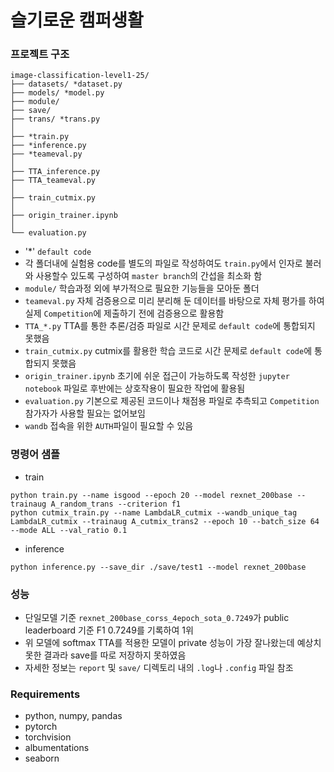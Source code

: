 # 슬기로운 캠퍼생활

### 프로젝트 구조
```
image-classification-level1-25/
├── datasets/ *dataset.py
├── models/ *model.py
├── module/
├── save/
├── trans/ *trans.py
│
├── *train.py
├── *inference.py
├── *teameval.py
│
├── TTA_inference.py
├── TTA_teameval.py
│
├── train_cutmix.py
│
├── origin_trainer.ipynb
│
└── evaluation.py
```
- '*' `default code`
- 각 폴더내에 실험용 code를 별도의 파일로 작성하여도 `train.py`에서 인자로 불러와 사용할수 있도록 구성하여 `master branch`의 간섭을 최소화 함
- `module/` 학습과정 외에 부가적으로 필요한 기능들을 모아둔 폴더
- `teameval.py` 자체 검증용으로 미리 분리해 둔 데이터를 바탕으로 자체 평가를 하여 실제 `Competition`에 제출하기 전에 검증용으로 활용함
- `TTA_*.py` TTA를 통한 추론/검증 파일로 시간 문제로 `default code`에 통합되지 못했음
- `train_cutmix.py` cutmix를 활용한 학습 코드로 시간 문제로 `default code`에 통합되지 못했음
- `origin_trainer.ipynb` 초기에 쉬운 접근이 가능하도록 작성한 `jupyter notebook` 파일로 후반에는 상호작용이 필요한 작업에 활용됨
- `evaluation.py` 기본으로 제공된 코드이나 채점용 파일로 추측되고 `Competition`참가자가 사용할 필요는 없어보임
- `wandb` 접속을 위한 `AUTH`파일이 필요할 수 있음

### 명령어 샘플
- train
```
python train.py --name isgood --epoch 20 --model rexnet_200base --trainaug A_random_trans --criterion f1
python cutmix_train.py --name LambdaLR_cutmix --wandb_unique_tag LambdaLR_cutmix --trainaug A_cutmix_trans2 --epoch 10 --batch_size 64 --mode ALL --val_ratio 0.1
```
- inference
```
python inference.py --save_dir ./save/test1 --model rexnet_200base
```

### 성능
- 단일모델 기준 `rexnet_200base_corss_4epoch_sota_0.7249`가 public leaderboard 기준 F1 0.7249를 기록하여 1위
- 위 모델에 softmax TTA를 적용한 모델이 private 성능이 가장 잘나왔는데 예상치 못한 결과라 save를 따로 저장하지 못하였음
- 자세한 정보는 `report` 및 `save/` 디렉토리 내의 `.log`나 `.config` 파일 참조

### Requirements
- python, numpy, pandas
- pytorch
- torchvision
- albumentations
- seaborn
